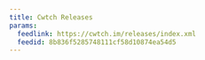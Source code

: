 ```yaml
---
title: Cwtch Releases
params:
  feedlink: https://cwtch.im/releases/index.xml
  feedid: 8b836f5285748111cf58d10874ea54d5
---
```

